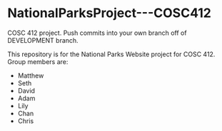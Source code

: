 # NationalParksProject---COSC412
COSC 412 project.  Push commits into your own branch off of DEVELOPMENT branch.

This repository is for the National Parks Website project for COSC 412. Group members are:

* Matthew
* Seth
* David
* Adam
* Lily
* Chan
* Chris
